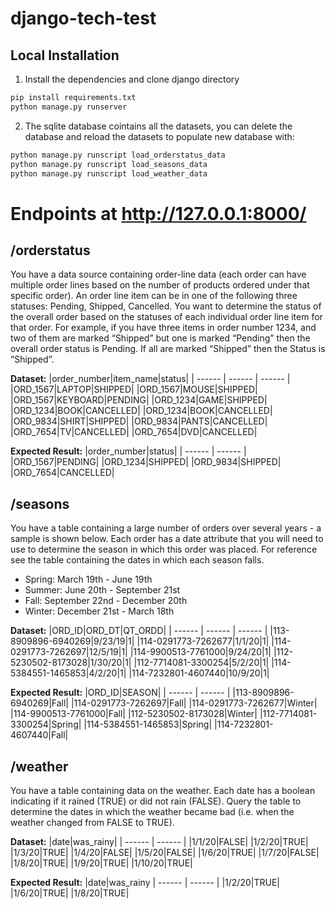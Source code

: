 # django-tech-test

## Local Installation

1. Install the dependencies and clone django directory

```sh
pip install requirements.txt
python manage.py runserver
```

2. The sqlite database cointains all the datasets, you can delete the database and reload the datasets to populate new database with:
```sh
python manage.py runscript load_orderstatus_data
python manage.py runscript load_seasons_data
python manage.py runscript load_weather_data
```


# Endpoints at http://127.0.0.1:8000/
## /orderstatus

You have a data source containing order-line data (each order can have multiple order lines based on the number of products ordered under that specific order). An order line item can be in one of the following three statuses: Pending, Shipped, Cancelled. You want to determine the status of the overall order based on the statuses of each individual order line item for that order. For example, if you have three items in order number 1234, and two of them are marked “Shipped” but one is marked “Pending” then the overall order status is Pending. If all are marked “Shipped” then the Status is “Shipped”.

**Dataset:**
|order_number|item_name|status|
| ------ | ------ | ------ |
|ORD_1567|LAPTOP|SHIPPED|
|ORD_1567|MOUSE|SHIPPED|
|ORD_1567|KEYBOARD|PENDING|
|ORD_1234|GAME|SHIPPED|
|ORD_1234|BOOK|CANCELLED|
|ORD_1234|BOOK|CANCELLED|
|ORD_9834|SHIRT|SHIPPED|
|ORD_9834|PANTS|CANCELLED|
|ORD_7654|TV|CANCELLED|
|ORD_7654|DVD|CANCELLED|

**Expected Result:**
|order_number|status|
| ------ | ------ |
|ORD_1567|PENDING|
|ORD_1234|SHIPPED|
|ORD_9834|SHIPPED|
|ORD_7654|CANCELLED|

## /seasons

You have a table containing a large number of orders over several years - a sample is shown below. Each order has a date attribute that you will need to use to determine the season in which this order was placed. For reference see the table containing the dates in which each season falls.
- Spring: March 19th - June 19th
- Summer: June 20th - September 21st
- Fall: September 22nd - December 20th
- Winter: December 21st - March 18th

**Dataset:**
|ORD_ID|ORD_DT|QT_ORDD|
| ------ | ------ | ------ |
|113-8909896-6940269|9/23/19|1|
|114-0291773-7262677|1/1/20|1|
|114-0291773-7262697|12/5/19|1|
|114-9900513-7761000|9/24/20|1|
|112-5230502-8173028|1/30/20|1|
|112-7714081-3300254|5/2/20|1|
|114-5384551-1465853|4/2/20|1|
|114-7232801-4607440|10/9/20|1|

**Expected Result:**
|ORD_ID|SEASON|
| ------ | ------ |
|113-8909896-6940269|Fall|
|114-0291773-7262697|Fall|
|114-0291773-7262677|Winter|
|114-9900513-7761000|Fall|
|112-5230502-8173028|Winter|
|112-7714081-3300254|Spring|
|114-5384551-1465853|Spring|
|114-7232801-4607440|Fall|

## /weather
You have a table containing data on the weather. Each date has a boolean indicating if it rained (TRUE) or did not rain (FALSE). Query the table to determine the dates in which the weather became bad (i.e. when the weather changed from FALSE to TRUE).

**Dataset:**
|date|was_rainy|
| ------ | ------ |
|1/1/20|FALSE|
|1/2/20|TRUE|
|1/3/20|TRUE|
|1/4/20|FALSE|
|1/5/20|FALSE|
|1/6/20|TRUE|
|1/7/20|FALSE|
|1/8/20|TRUE|
|1/9/20|TRUE|
|1/10/20|TRUE|


**Expected Result:**
|date|was_rainy
| ------ | ------ |
|1/2/20|TRUE|
|1/6/20|TRUE|
|1/8/20|TRUE|

